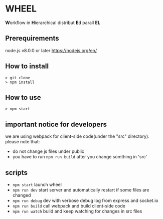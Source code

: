 # WHEEL
**W**orkflow in **H**ierarchical distribut **E**d parall **EL**

## Prerequirements
node.js v8.0.0 or later
<https://nodejs.org/en/>

## How to install
```
> git clone
> npm install
```

## How to use
```
> npm start
```

## important notice for developers
we are using webpack for client-side code(under the "src" directory).
please note that:

 - do not change js files under public
 - you have to run `npm run build` after you change somthing in 'src'


## scripts

- `npm start` launch wheel
- `npm run dev`   start server and automatically restart if some files are changed
- `npm run debug` dev with verbose debug log from express and socket.io
- `npm run build` call webpack and build client-side code
- `npm run watch` build and keep watching for changes in src files
